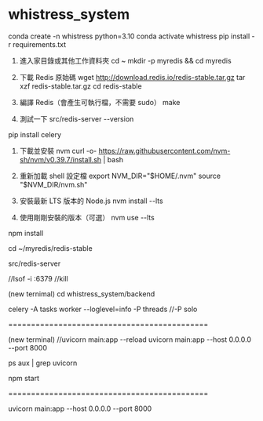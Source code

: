 # whistress_system
conda create -n whistress python=3.10
conda activate whistress
pip install -r requirements.txt
 1. 進入家目錄或其他工作資料夾
cd ~
mkdir -p myredis && cd myredis

 2. 下載 Redis 原始碼
wget http://download.redis.io/redis-stable.tar.gz
tar xzf redis-stable.tar.gz
cd redis-stable

 3. 編譯 Redis（會產生可執行檔，不需要 sudo）
make

 4. 測試一下
src/redis-server --version

pip install celery

 1. 下載並安裝 nvm
curl -o- https://raw.githubusercontent.com/nvm-sh/nvm/v0.39.7/install.sh | bash

 2. 重新加載 shell 設定檔
export NVM_DIR="$HOME/.nvm"
source "$NVM_DIR/nvm.sh"

 3. 安裝最新 LTS 版本的 Node.js
nvm install --lts

 4. 使用剛剛安裝的版本（可選）
nvm use --lts

npm install

cd ~/myredis/redis-stable

src/redis-server

//lsof -i :6379 
//kill <PID>

(new ternimal)
cd whistress_system/backend

celery -A tasks worker --loglevel=info -P threads //-P solo

============================================

(new terminal)
//uvicorn main:app --reload
uvicorn main:app --host 0.0.0.0 --port 8000

ps aux | grep uvicorn

npm start

============================================

uvicorn main:app --host 0.0.0.0 --port 8000
